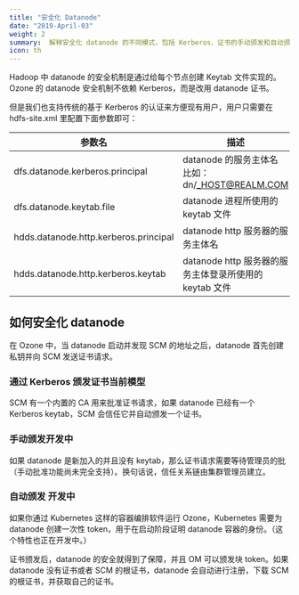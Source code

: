 ```yaml
---
title: "安全化 Datanode"
date: "2019-April-03"
weight: 2
summary:  解释安全化 datanode 的不同模式，包括 Kerberos、证书的手动颁发和自动颁发等。
icon: th
---
```

<!---
  Licensed to the Apache Software Foundation (ASF) under one or more
  contributor license agreements.  See the NOTICE file distributed with
  this work for additional information regarding copyright ownership.
  The ASF licenses this file to You under the Apache License, Version 2.0
  (the "License"); you may not use this file except in compliance with
  the License.  You may obtain a copy of the License at

      http://www.apache.org/licenses/LICENSE-2.0

  Unless required by applicable law or agreed to in writing, software
  distributed under the License is distributed on an "AS IS" BASIS,
  WITHOUT WARRANTIES OR CONDITIONS OF ANY KIND, either express or implied.
  See the License for the specific language governing permissions and
  limitations under the License.
-->


Hadoop 中 datanode 的安全机制是通过给每个节点创建 Keytab 文件实现的。Ozone 的 datanode 安全机制不依赖 Kerberos，而是改用 datanode 证书。

但是我们也支持传统的基于 Kerberos 的认证来方便现有用户，用户只需要在 hdfs-site.xml 里配置下面参数即可：

参数名|描述
--------|--------------
dfs.datanode.kerberos.principal| datanode 的服务主体名 <br/> 比如：dn/_HOST@REALM.COM
dfs.datanode.keytab.file| datanode 进程所使用的 keytab 文件
hdds.datanode.http.kerberos.principal| datanode http 服务器的服务主体名
hdds.datanode.http.kerberos.keytab| datanode http 服务器的服务主体登录所使用的 keytab 文件


## 如何安全化 datanode

在 Ozone 中，当 datanode 启动并发现 SCM 的地址之后，datanode 首先创建私钥并向 SCM 发送证书请求。

<h3>通过 Kerberos 颁发证书<span class="badge badge-secondary">当前模型</span></h3>
SCM 有一个内置的 CA 用来批准证书请求，如果 datanode 已经有一个 Kerberos keytab，SCM 会信任它并自动颁发一个证书。


<h3>手动颁发<span class="badge badge-primary">开发中</span></h3>
如果 datanode 是新加入的并且没有 keytab，那么证书请求需要等待管理员的批（手动批准功能尚未完全支持）。换句话说，信任关系链由集群管理员建立。

<h3>自动颁发 <span class="badge badge-secondary">开发中</span></h3>
如果你通过 Kubernetes 这样的容器编排软件运行 Ozone，Kubernetes 需要为 datanode 创建一次性 token，用于在启动阶段证明 datanode 容器的身份。（这个特性也正在开发中。）


证书颁发后，datanode 的安全就得到了保障，并且 OM 可以颁发块 token。如果 datanode 没有证书或者 SCM 的根证书，datanode 会自动进行注册，下载 SCM 的根证书，并获取自己的证书。
